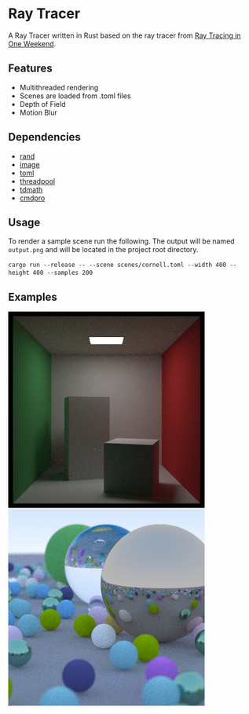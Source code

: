 # Ray Tracer

A Ray Tracer written in Rust based on the ray tracer from [Ray Tracing in One Weekend](https://github.com/petershirley/raytracinginoneweekend).

## Features

- Multithreaded rendering
- Scenes are loaded from .toml files
- Depth of Field
- Motion Blur

## Dependencies

- [rand](https://crates.io/crates/rand)
- [image](https://crates.io/crates/image)
- [toml](https://github.com/alexcrichton/toml-rs)
- [threadpool](https://crates.io/crates/threadpool)
- [tdmath](https://github.com/sean-h/tdmath)
- [cmdpro](https://github.com/sean-h/cmdpro)

## Usage

To render a sample scene run the following. The output will be named `output.png` and will be located in the project root directory.

```
cargo run --release -- --scene scenes/cornell.toml --width 400 --height 400 --samples 200
```

## Examples

![Cornell](https://github.com/sean-h/raytracer/blob/master/screenshots/cornell.png)
![Spheres](https://github.com/sean-h/raytracer/blob/master/screenshots/spheres.png)